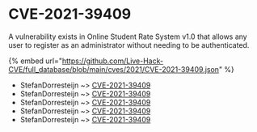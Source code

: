# CVE-2021-39409

A vulnerability exists in Online Student Rate System v1.0 that allows any user to register as an administrator without needing to be authenticated.

{% embed url="https://github.com/Live-Hack-CVE/full_database/blob/main/cves/2021/CVE-2021-39409.json" %}


* StefanDorresteijn ~> [CVE-2021-39409](https://www.alice-snow.ru/2021/database/cve-2021-39409/cve-2021-39409-stefandorresteijn)
* StefanDorresteijn ~> [CVE-2021-39409](https://www.alice-snow.ru/2021/database/cve-2021-39409/cve-2021-39409-stefandorresteijn)
* StefanDorresteijn ~> [CVE-2021-39409](https://www.alice-snow.ru/2021/database/cve-2021-39409/cve-2021-39409-stefandorresteijn)
* StefanDorresteijn ~> [CVE-2021-39409](https://www.alice-snow.ru/2021/database/cve-2021-39409/cve-2021-39409-stefandorresteijn)
* StefanDorresteijn ~> [CVE-2021-39409](https://www.alice-snow.ru/2021/database/cve-2021-39409/cve-2021-39409-stefandorresteijn)